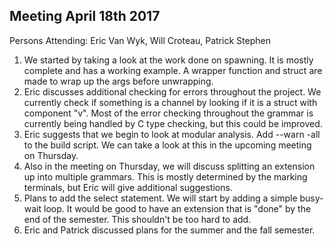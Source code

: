 ## Meeting April 18th 2017

Persons Attending: Eric Van Wyk, Will Croteau, Patrick Stephen

1.  We started by taking a look at the work done on spawning.  It is mostly complete and
    has a working example.  A wrapper function and struct are made to wrap up the args
    before unwrapping.
2.  Eric discusses additional checking for errors throughout the project.  We currently
    check if something is a channel by looking if it is a struct with component "v".
    Most of the error checking throughout the grammar is currently being handled by 
    C type checking, but this could be improved.
3.  Eric suggests that we begin to look at modular analysis.  Add --warn -all to the build
    script.  We can take a look at this in the upcoming meeting on Thursday.
4.  Also in the meeting on Thursday, we will discuss splitting an extension up into
    multiple grammars.  This is mostly determined by the marking terminals, but Eric
    will give additional suggestions.
5.  Plans to add the select statement.  We will start by adding a simple busy-wait loop.
    It would be good to have an extension that is "done" by the end of the semester.
    This shouldn't be too hard to add.
6.  Eric and Patrick discussed plans for the summer and the fall semester.
